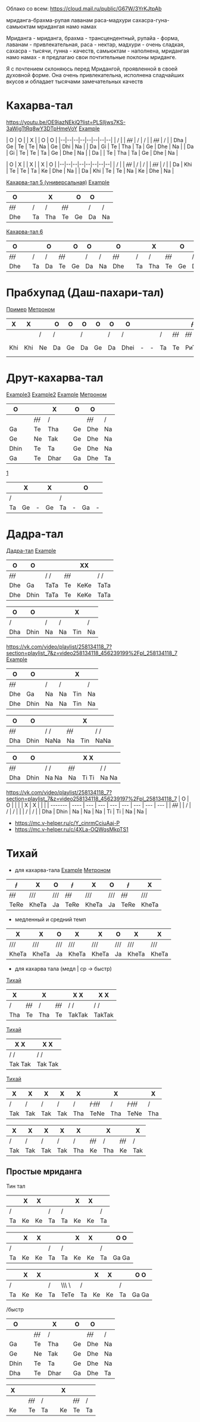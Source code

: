 Облако со всем: https://cloud.mail.ru/public/G67W/3YrKJtpAb

мриданга-брахма-рупая
лаванам раса-мадхури
сахасра-гуна-самьюктам
мридангая намо намах

Мриданга - мриданга, брахма - трансцендентный, рупайа - форма, лаванам - привлекательная, раса - нектар, мадхури - очень сладкая, сахасра - тысячи, гунна - качеств, самьюктам - наполнена, мридангая намо намах - я предлагаю свои почтительные поклоны мриданге.

Я с почтением склоняюсь перед Мридангой, проявленной в своей духовной форме. Она очень привлекательна, исполнена сладчайших вкусов и обладает тысячами замечательных качеств
# Кахарва-тал
https://youtu.be/OE9iazNEkiQ?list=PLSlljws7KS-3aWigTtRq8wY3DTpHmeVoY
[Example](https://mc.v-helper.ru/m/BzBUDX54zg6J45)

| O | O | | X | | O | O | 
|--|--|--|--|--|--|--|--|
| / | | ~~///~~ | / | / | | ~~///~~ | / |
| Dha | Ge | Te | Te | Na | Ge | Dhi | Na |
| Da | Gi | Te | Tha | Ta | Ge | Dhe | Na |
| Da | Gi | Te | Te | Ta | Ge | Dhe | Na |
| Da |  | Te | Tha | Ta | Ge | Dhe | Na |

| O | X | | X | | X | O | 
|--|--|--|--|--|--|--|--|
| / | | ~~///~~ | / | / | | ~~///~~ | / |
| Da | Khi | Te | Te | Ta | Ke | Dhe | Na |
| Da | Khi | Te | Te | Na | Ke | Dhe | Na |


[Кахарва-тал 5 (универсальная)](https://cloud.mail.ru/public/Bsc1/N7RKyACaG/02.%20%D0%9C%D1%80%D0%B8%D0%B4%D0%B0%D0%BD%D0%B3%D0%B0/%D0%9F%D0%BE%D1%81%D0%BE%D0%B1%D0%B8%D0%B5%20%D0%BF%D0%BE%20%D0%B8%D0%B3%D1%80%D0%B5%20%D0%BD%D0%B0%20%D0%BC%D1%80%D0%B8%D0%B4%D0%B0%D0%BD%D0%B3%D0%B5%20(%D0%A2%D0%B0%D0%BC%D0%B0%D0%BB%20%D0%9A%D1%80%D0%B8%D1%88%D0%BD%D0%B0%20%D0%94%D0%B0%D1%81)/%D0%A3%D1%80%D0%BE%D0%BA%2011/2_%D0%9A%D0%B0%D1%85%D0%B0%D1%80%D0%B2%D0%B0-%D1%82%D0%B0%D0%BB_05.mp4)
[Example](https://mc.v-helper.ru/c/zOm3qR_ZUQHEedMX)

| O | |  | X | | O | O | |
|--|--|--|--|--|--|--|--|
| ~~///~~ | | / | / | ~~///~~ | | / | / |
| Dhe | | Ta | Tha | Te | Ge | Da | Na |

[Кахарва-тал 6](https://cloud.mail.ru/public/Bsc1/N7RKyACaG/02.%20%D0%9C%D1%80%D0%B8%D0%B4%D0%B0%D0%BD%D0%B3%D0%B0/%D0%9F%D0%BE%D1%81%D0%BE%D0%B1%D0%B8%D0%B5%20%D0%BF%D0%BE%20%D0%B8%D0%B3%D1%80%D0%B5%20%D0%BD%D0%B0%20%D0%BC%D1%80%D0%B8%D0%B4%D0%B0%D0%BD%D0%B3%D0%B5%20(%D0%A2%D0%B0%D0%BC%D0%B0%D0%BB%20%D0%9A%D1%80%D0%B8%D1%88%D0%BD%D0%B0%20%D0%94%D0%B0%D1%81)/%D0%A3%D1%80%D0%BE%D0%BA%2011/2_%D0%9A%D0%B0%D1%85%D0%B0%D1%80%D0%B2%D0%B0-%D1%82%D0%B0%D0%BB_06.mp4)

| O | |  | O | | O | O | | O | |  | X | | O | O | |
|--|--|--|--|--|--|--|--|--|--|--|--|--|--|--|--|
| ~~///~~ | | / | / | ~~///~~ | | / | / | ~~///~~ | | / | / | ~~///~~ | | / | / |
| Dhe | | Ta | Da | Te | Ge | Da | Na | Dhe | | Ta | Tha | Te | Ge | Da | Na |

# Прабхупад (Даш-пахари-тал)
[Пример](https://www.youtube.com/watch?v=pQjwQXkR1qI&list=PLSlljws7KS-3aWigTtRq8wY3DTpHmeVoY)
[Метроном](https://mc.v-helper.ru/c/QXG1DnX5jY3wPZhb)

| X | X |   | O | O | O | O | O | O |   |   |   |     | ~~/~~   | ~~/~~   |   |
|---|---|---|---|---|---|---|---|---|---|---|---|-----|-----|-----|---|
|   |   | / | / |   | / |   | / | / |   |   | / | ~~///~~ | ~~///~~ | ~~///~~ | / |
|Khi|Khi| Ne| Da| Ge| Da| Ge| Da|Dhei| -|  -| Ta|  Те | РиТи|Р иТи| Ta|

# Друт-кахарва-тал
[Example3](https://cloud.mail.ru/public/G67W/3YrKJtpAb/2.%20%D0%9C%D1%80%D0%B8%D0%B4%D0%B0%D0%BD%D0%B3%D0%B0/%D0%9C%D1%80%D0%B8%D0%B4%D0%B0%D0%BD%D0%B3%D0%B0.%20%D0%9E%D1%81%D0%BD%D0%BE%D0%B2%D1%8B%20%D0%B8%D0%B3%D1%80%D1%8B%20%D0%BD%D0%B0%20%D0%9C%D1%80%D0%B8%D0%B4%D0%B0%D0%BD%D0%B3%D0%B5/4.%D0%94%D0%A0%D0%A3%D0%A2%20%D0%9A%D0%90%D0%A5%D0%90%D0%A0%D0%92%D0%90-%D0%A2%D0%90%D0%9B/%D0%9C%D0%90%D0%9D%D0%A2%D0%A0%D0%90%20%E2%84%962/2.%D0%9C%D0%90%D0%9D%D0%A2%D0%A0%D0%90%20%E2%84%962%20%20%D0%9F%D0%A0%D0%98%D0%9C%D0%95%D0%9D%D0%95%D0%9D%D0%98%D0%95%20%D0%92%20%D0%9A%D0%98%D0%A0%D0%A2%D0%90%D0%9D%D0%95.avi)
[Example2](https://cloud.mail.ru/public/G67W/3YrKJtpAb/2.%20%D0%9C%D1%80%D0%B8%D0%B4%D0%B0%D0%BD%D0%B3%D0%B0/%D0%9C%D1%80%D0%B8%D0%B4%D0%B0%D0%BD%D0%B3%D0%B0.%20%D0%9E%D1%81%D0%BD%D0%BE%D0%B2%D1%8B%20%D0%B8%D0%B3%D1%80%D1%8B%20%D0%BD%D0%B0%20%D0%9C%D1%80%D0%B8%D0%B4%D0%B0%D0%BD%D0%B3%D0%B5/4.%D0%94%D0%A0%D0%A3%D0%A2%20%D0%9A%D0%90%D0%A5%D0%90%D0%A0%D0%92%D0%90-%D0%A2%D0%90%D0%9B/%D0%9C%D0%90%D0%9D%D0%A2%D0%A0%D0%90%20%E2%84%962/1.%D0%9C%D0%90%D0%9D%D0%A2%D0%A0%D0%90%20%E2%84%962.avi)
[Example](https://youtu.be/0Lu5D2aLZ04?list=PLSlljws7KS-3aWigTtRq8wY3DTpHmeVoY)
[Метроном](https://mc.v-helper.ru/c/EocnUpWXYvmSFgYw)

| O    |     |         | X    |     | O   | O       |     |
| ---- | --- | ------- | ---- | --- | --- | ------- | --- |
|      |     | ~~///~~ | /    |     |     | ~~///~~ | /   |
| Ga   |     | Te      | Tha  |     | Ge  | Dhe     | Na  |
| Ge   |     | Ne      | Tak  |     | Ge  | Dhe     | Na  |
| Dhin |     | Te      | Ta   |     | Ge  | Dhe     | Na  |
| Ga   |     | Te      | Dhar |     | Ga  | Dhe     | Ta  |
[1](https://cloud.mail.ru/public/G67W/3YrKJtpAb/2.%20%D0%9C%D1%80%D0%B8%D0%B4%D0%B0%D0%BD%D0%B3%D0%B0/%D0%9C%D1%80%D0%B8%D0%B4%D0%B0%D0%BD%D0%B3%D0%B0.%20%D0%9E%D1%81%D0%BD%D0%BE%D0%B2%D1%8B%20%D0%B8%D0%B3%D1%80%D1%8B%20%D0%BD%D0%B0%20%D0%9C%D1%80%D0%B8%D0%B4%D0%B0%D0%BD%D0%B3%D0%B5/4.%D0%94%D0%A0%D0%A3%D0%A2%20%D0%9A%D0%90%D0%A5%D0%90%D0%A0%D0%92%D0%90-%D0%A2%D0%90%D0%9B/%D0%9C%D0%90%D0%9D%D0%A2%D0%A0%D0%90%20%E2%84%961/1.%D0%9C%D0%90%D0%9D%D0%A2%D0%A0%D0%90%20%E2%84%961.avi)

|     | X   |     | X   |     |     | O   |     |
| --- | --- | --- | --- | --- | --- | --- | --- |
| /   |     |     |     | /   |     |     |     |
| Ta  | Ge  | -   | Ge  | Ta  | -   | Ga  | -   |
# Дадра-тал

[Дадра-тал](https://cloud.mail.ru/public/G67W/3YrKJtpAb/2.%20%D0%9C%D1%80%D0%B8%D0%B4%D0%B0%D0%BD%D0%B3%D0%B0/%D0%9C%D1%80%D0%B8%D0%B4%D0%B0%D0%BD%D0%B3%D0%B0.%20%D0%9E%D1%81%D0%BD%D0%BE%D0%B2%D1%8B%20%D0%B8%D0%B3%D1%80%D1%8B%20%D0%BD%D0%B0%20%D0%9C%D1%80%D0%B8%D0%B4%D0%B0%D0%BD%D0%B3%D0%B5/5.%D0%94%D0%90%D0%94%D0%A0%D0%90-%D0%A2%D0%90%D0%9B/1.%D0%94%D0%90%D0%94%D0%A0%D0%90-%D0%A2%D0%90%D0%9B.avi)
[Example](https://mc.v-helper.ru/c/m6UPoY7HXcD0tWvx)

| O       | O    |      |         | XX   |      |
| ------- | ---- | ---- | ------- | ---- | ---- |
| ~~///~~ |      | / /  | ~~///~~ |      | / /  |
| Dhe     | Ga   | TaTa | Te      | KeKe | TaTa |
| Dhe     | Dhin | TaTa | Te      | KeKe | TaTa |

| O   | O    |     |     | X   |     |
| --- | ---- | --- | --- | --- | --- |
| /   |      | /   | /   |     | /   |
| Dha | Dhin | Na  | Na  | Tin | Na  |

https://vk.com/video/playlist/258134118_7?section=playlist_7&z=video258134118_456239199%2Fpl_258134118_7
[Example](https://mc.v-helper.ru/c/wWyJq-jAlV6-qcDw)

| O | O | | | X | |
|--|--|--|--|--|--|
| ~~///~~ | | / | / | | / |
| Dhe | Ga | Na | Na | Tin | Na |
| Dhe | Dhin | Na | Na | Tin | Na |

| O       | O    |      |         | X   |      |
| ------- | ---- | ---- | ------- | --- | ---- |
| ~~///~~ |      | / /  | ~~///~~ |     | / /  |
| Dha     | Dhin | NaNa | Na      | Tin | NaNa |

| O       | O    |       |         | X X   |       |
| ------- | ---- | ----- | ------- | ----- | ----- |
| ~~///~~ |      | / /   | ~~///~~ |       | / /   |
| Dha     | Dhin | Na Na | Na      | Ti Ti | Na Na |


https://vk.com/video/playlist/258134118_7?section=playlist_7&z=video258134118_456239197%2Fpl_258134118_7
| O       | O    |     |     |     | X   | X   |     |     |
| ------- | ---- | --- | --- | --- | --- | --- | --- | --- |
| ~~///~~ |      | /   | /   | /   |     |     | /   | /   |
| Dha     | Dhin | Na  | Na  | Na  | Ti  | Ti  | Na  | Na  |

- https://mc.v-helper.ru/c/Y_cinrmCciuAaj-P 
- https://mc.v-helper.ru/c/4XLa-OQWqsMkpTS1
# Тихай 
- для кахарва-тала
[Example](https://youtu.be/fch_cNGChE0?list=PLSlljws7KS-3aWigTtRq8wY3DTpHmeVoY)
[Метроном](https://mc.v-helper.ru/m/jr85Na77ifG3Pm)

| ~~/~~ | X | O | ~~/~~ | Х | O | ~~/~~ | X |
|--|--|--|--|--|--|--|--|
| ~~///~~ | /// | /// | ~~///~~ | /// | /// | ~~///~~ | /// |
| TeRe | KheTa| Ja | TeRe | KheTa | Ja | TeRe | KheTa |

- медленный и средний темп

| X | X | O | X | Х | O | X | X |
|--|--|--|--|--|--|--|--|
| /// | /// | /// | /// | /// | /// | /// | /// |
| KheTa | KheTa| Ja | KheTa | KheTa | Ja | KheTa | KheTa |

- для кахарва тала (медл | ср -> быстр)

[Тихай](https://cloud.mail.ru/public/Bsc1/N7RKyACaG/02.%20%D0%9C%D1%80%D0%B8%D0%B4%D0%B0%D0%BD%D0%B3%D0%B0/%D0%9F%D0%BE%D1%81%D0%BE%D0%B1%D0%B8%D0%B5%20%D0%BF%D0%BE%20%D0%B8%D0%B3%D1%80%D0%B5%20%D0%BD%D0%B0%20%D0%BC%D1%80%D0%B8%D0%B4%D0%B0%D0%BD%D0%B3%D0%B5%20(%D0%A2%D0%B0%D0%BC%D0%B0%D0%BB%20%D0%9A%D1%80%D0%B8%D1%88%D0%BD%D0%B0%20%D0%94%D0%B0%D1%81)/%D0%A3%D1%80%D0%BE%D0%BA%2011/2_%D0%90%D0%BB%D0%B0%D0%BD%D0%BA%D0%B0%D1%80_01.mp4)

| X |  | X | |X Х | X X |
|--|--|--|--|--|--|
| / | ~~///~~ | / | ~~///~~ | / / | / / |
| Tha | Te| Tha | Te | TakTak | TakTak | 

[Тихай](https://cloud.mail.ru/public/Bsc1/N7RKyACaG/02.%20%D0%9C%D1%80%D0%B8%D0%B4%D0%B0%D0%BD%D0%B3%D0%B0/%D0%9F%D0%BE%D1%81%D0%BE%D0%B1%D0%B8%D0%B5%20%D0%BF%D0%BE%20%D0%B8%D0%B3%D1%80%D0%B5%20%D0%BD%D0%B0%20%D0%BC%D1%80%D0%B8%D0%B4%D0%B0%D0%BD%D0%B3%D0%B5%20(%D0%A2%D0%B0%D0%BC%D0%B0%D0%BB%20%D0%9A%D1%80%D0%B8%D1%88%D0%BD%D0%B0%20%D0%94%D0%B0%D1%81)/%D0%A3%D1%80%D0%BE%D0%BA%2011/2_%D0%90%D0%BB%D0%B0%D0%BD%D0%BA%D0%B0%D1%80_02.mp4)

| X Х | X X |
|--|--|
| / / | / / |
| Tak Tak | Tak Tak | 

[Тихай](https://cloud.mail.ru/public/Bsc1/N7RKyACaG/02.%20%D0%9C%D1%80%D0%B8%D0%B4%D0%B0%D0%BD%D0%B3%D0%B0/%D0%9F%D0%BE%D1%81%D0%BE%D0%B1%D0%B8%D0%B5%20%D0%BF%D0%BE%20%D0%B8%D0%B3%D1%80%D0%B5%20%D0%BD%D0%B0%20%D0%BC%D1%80%D0%B8%D0%B4%D0%B0%D0%BD%D0%B3%D0%B5%20(%D0%A2%D0%B0%D0%BC%D0%B0%D0%BB%20%D0%9A%D1%80%D0%B8%D1%88%D0%BD%D0%B0%20%D0%94%D0%B0%D1%81)/%D0%A3%D1%80%D0%BE%D0%BA%2011/2_%D0%90%D0%BB%D0%B0%D0%BD%D0%BA%D0%B0%D1%80_03.mp4)

| X   | Х   | X   | X   | X   |           | X   |           | X   |
| --- | --- | --- | --- | --- | --------- | --- | --------- | --- |
| /   | /   | /   | /   | /   | ~~/ ///~~ | /   | ~~/ ///~~ | /   |
| Tak | Tak | Tak | Tak | Tha | TeNe      | Tha | TeNe      | Tha |

| X | Х | X | X | X | | X | | X |
|--|--|--|--|--|--|--|--|--|
| / | / | / | / | / | ~~///~~ | / | ~~///~~ | / |
| Tak | Tak | Tak | Tak | Tha | Ke | Tha | Ke | Tak |

## Простые мриданга

Тин тал

|     | X   | X   |     |     | X   | X   |     |
| --- | --- | --- | --- | --- | --- | --- | --- |
| /   |     |     | /   | /   |     |     | /   |
| Ta  | Ke  | Ke  | Ta  | Ta  | Ke  | Ke  | Ta  |

|     | X   | X   |     |     | X   | X   |     | O O   |
| --- | --- | --- | --- | --- | --- | --- | --- | ----- |
| /   |     |     | /   | /   |     |     | /   |       |
| Ta  | Ke  | Ke  | Ta  | Ta  | Ke  | Ke  | Ta  | Ga Ga |

|     | X   | X   |     |         |     | X   | X   |     | O O   |
| --- | --- | --- | --- | ------- | --- | --- | --- | --- | ----- |
| /   |     |     | /   | \\\\\ \ | /   |     |     | /   |       |
| Ta  | Ke  | Ke  | Ta  | ТеТе    | Ta  | Ke  | Ke  | Ta  | Ga Ga |
/быстр

| O    |     |         | X    |     | O   | O       |     |
| ---- | --- | ------- | ---- | --- | --- | ------- | --- |
|      |     | ~~///~~ | /    |     |     | ~~///~~ | /   |
| Ga   |     | Te      | Tha  |     | Ge  | Dhe     | Na  |
| Ge   |     | Ne      | Tak  |     | Ge  | Dhe     | Na  |
| Dhin |     | Te      | Ta   |     | Ge  | Dhe     | Na  |
| Dha  |     | Te      | Dhar |     | Ga  | Dhe     | Ta  |



| X   |     |         |     |     | X   |         |     |
| --- | --- | ------- | --- | --- | --- | ------- | --- |
|     |     | ~~///~~ | /   |     |     | ~~///~~ | /   |
| Ke  |     | Te      | Ta  |     | Ke  | Te      | Ta  |